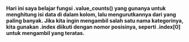 
#### Hari ini saya belajar fungsi .value_counts() yang gunanya untuk menghitung isi data di dalam kolom, lalu mengurutkannya dari yang paling banyak. Jika kita ingin mengambil salah satu nama kategorinya, kita gunakan .index diikuti dengan nomor posisinya, seperti .index[0] untuk mengambil yang teratas.
